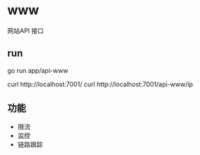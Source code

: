 # www

网站API 接口

## run

go run app/api-www

curl http://localhost:7001/
curl http://localhost:7001/api-www/ip

## 功能

- 限流
- 监控
- 链路跟踪
